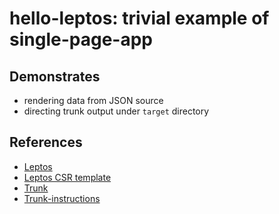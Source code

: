 # hello-leptos: trivial example of single-page-app 

## Demonstrates

* rendering data from JSON source
* directing trunk output under `target` directory


## References

* [Leptos](https://github.com/leptos-rs/leptos)
* [Leptos CSR template](https://github.com/leptos-rs/start-trunk)
* [Trunk](https://github.com/trunk-rs/trunk)
* [Trunk-instructions](https://trunkrs.dev/assets/)
